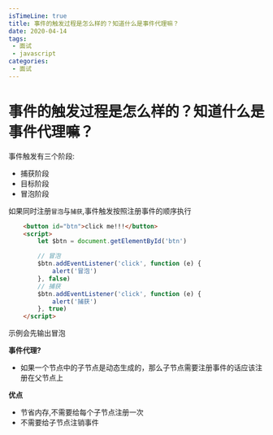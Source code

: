 ```yaml
---
isTimeLine: true
title: 事件的触发过程是怎么样的？知道什么是事件代理嘛？
date: 2020-04-14
tags:
 - 面试
 - javascript
categories:
 - 面试
---
```

# 事件的触发过程是怎么样的？知道什么是事件代理嘛？

事件触发有三个阶段:
* 捕获阶段
* 目标阶段
* 冒泡阶段

如果同时注册``冒泡``与``捕获``,事件触发按照注册事件的顺序执行
```html
    <button id="btn">click me!!!</button>
    <script>
        let $btn = document.getElementById('btn')

        // 冒泡
        $btn.addEventListener('click', function (e) {
            alert('冒泡')
        }, false)
        // 捕获
        $btn.addEventListener('click', function (e) {
            alert('捕获')
        }, true)
    </script>
```
示例会先输出冒泡

**事件代理?**
* 如果一个节点中的子节点是动态生成的，那么子节点需要注册事件的话应该注册在父节点上

**优点**
* 节省内存,不需要给每个子节点注册一次
* 不需要给子节点注销事件
